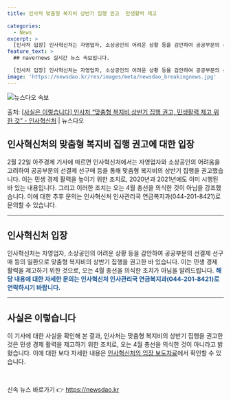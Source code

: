 ```yaml
---
title: 인사처 맞춤형 복지비 상반기 집행 권고  민생활력 제고

categories:
  - News
excerpt: >
  [인사처 입장] 인사혁신처는 자영업자, 소상공인의 어려운 상황 등을 감안하여 공공부문의 선결제 선구매 등의 …
feature_text: >
  ## navernews 실시간 뉴스 속보입니다.

  [인사처 입장] 인사혁신처는 자영업자, 소상공인의 어려운 상황 등을 감안하여 공공부문의 선결제 선구매 등의 …
image: 'https://newsdao.kr/res/images/meta/newsdao_breakingnews.jpg'
---
```


![뉴스다오 속보](https://newsdao.kr/res/images/meta/newsdao_breakingnews.jpg)

<p>출처: <a href="https://newsdao.kr/3215" rel="dofollow">[사실은 이렇습니다] 인사처 “맞춤형 복지비 상반기 집행 권고, 민생활력 제고 위한 것” - 인사혁신처</a> | 뉴스다오</p>

<h2 data-ke-size="size26">인사혁신처의 맞춤형 복지비 집행 권고에 대한 입장</h2>

<p data-ke-size="size16">2월 22일 아주경제 기사에 따르면 인사혁신처에서는 자영업자와 소상공인의 어려움을 고려하여 공공부문의 선결제 선구매 등을 통해 맞춤형 복지비의 상반기 집행을 권고했습니다. 이는 민생 경제 활력을 높이기 위한 조치로, 2020년과 2021년에도 이미 시행된 바 있는 내용입니다. 그리고 이러한 조치는 오는 4월 총선을 의식한 것이 아님을 강조했습니다. 이에 대한 추후 문의는 인사혁신처 인사관리국 연금복지과(044-201-8421)로 문의할 수 있습니다.</p>

<hr>

<h2 data-ke-size="size24">인사혁신처 입장</h2>

<p data-ke-size="size16">인사혁신처는 자영업자, 소상공인의 어려운 상황 등을 감안하여 공공부문의 선결제 선구매 등의 일환으로 맞춤형 복지비의 상반기 집행을 권고한 바 있습니다. 이는 민생 경제 활력을 제고하기 위한 것으로, 오는 4월 총선을 의식한 조치가 아님을 알려드립니다. <b><span style="color: #1a5490;">해당 내용에 대한 자세한 문의는 인사혁신처 인사관리국 연금복지과(044-201-8421)로 연락하시기 바랍니다.</span></b></p>

<hr>

<h2 data-ke-size="size24">사실은 이렇습니다</h2>

<p data-ke-size="size16">이 기사에 대한 사실을 확인해 본 결과, 인사처는 맞춤형 복지비의 상반기 집행을 권고한 것은 민생 경제 활력을 제고하기 위한 조치로, 오는 4월 총선을 의식한 것이 아니라고 밝혔습니다. 이에 대한 보다 자세한 내용은 <a href="https://newsdao.kr/3215" target="_blank" rel="noopener">인사혁신처의 입장 보도자료</a>에서 확인할 수 있습니다.</p>

<p data-ke-size="size16">&nbsp;</p> 

신속 뉴스 바로가기 👉 <a href="https://newsdao.kr" rel="dofollow">https://newsdao.kr</a>


